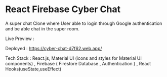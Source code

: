 # React Firebase Cyber Chat
A super chat Clone where User able to login through Google authentication and be able chat in the super room.

Live Preview : 


Deployed : https://cyber-chat-d7f62.web.app/

Tech Stack : React.js, Material UI (icons and styles for Material UI components) , Firebase ( Firestore Database , Authentication ) , React Hooks(useState,useEffect)
